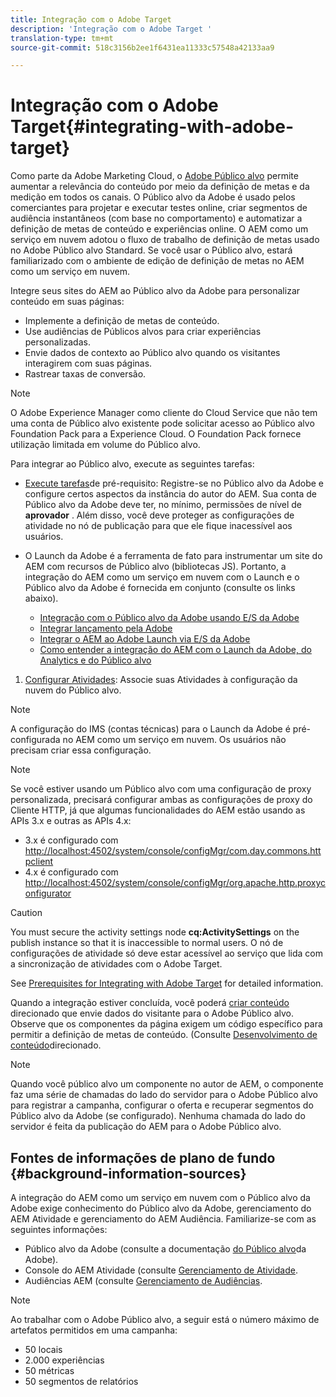 ```yaml
---
title: Integração com o Adobe Target
description: 'Integração com o Adobe Target '
translation-type: tm+mt
source-git-commit: 518c3156b2ee1f6431ea11333c57548a42133aa9

---
```



# Integração com o Adobe Target{#integrating-with-adobe-target}

Como parte da Adobe Marketing Cloud, o [Adobe Público alvo](http://www.adobe.com/solutions/testing-targeting/testandtarget.html) permite aumentar a relevância do conteúdo por meio da definição de metas e da medição em todos os canais. O Público alvo da Adobe é usado pelos comerciantes para projetar e executar testes online, criar segmentos de audiência instantâneos (com base no comportamento) e automatizar a definição de metas de conteúdo e experiências online. O AEM como um serviço em nuvem adotou o fluxo de trabalho de definição de metas usado no Adobe Público alvo Standard. Se você usar o Público alvo, estará familiarizado com o ambiente de edição de definição de metas no AEM como um serviço em nuvem.

Integre seus sites do AEM ao Público alvo da Adobe para personalizar conteúdo em suas páginas:

* Implemente a definição de metas de conteúdo.
* Use audiências de Públicos alvos para criar experiências personalizadas.
* Envie dados de contexto ao Público alvo quando os visitantes interagirem com suas páginas.
* Rastrear taxas de conversão.

>[!NOTE]
>
>O Adobe Experience Manager como cliente do Cloud Service que não tem uma conta de Público alvo existente pode solicitar acesso ao Público alvo Foundation Pack para a Experience Cloud.  O Foundation Pack fornece utilização limitada em volume do Público alvo.


Para integrar ao Público alvo, execute as seguintes tarefas:

* [Execute tarefas](https://docs.adobe.com/content/help/en/experience-manager-65/administering/integration/target-requirements.html)de pré-requisito: Registre-se no Público alvo da Adobe e configure certos aspectos da instância do autor do AEM. Sua conta de Público alvo da Adobe deve ter, no mínimo, permissões de nível de **aprovador** . Além disso, você deve proteger as configurações de atividade no nó de publicação para que ele fique inacessível aos usuários.

* O Launch da Adobe é a ferramenta de fato para instrumentar um site do AEM com recursos de Público alvo (bibliotecas JS). Portanto, a integração do AEM como um serviço em nuvem com o Launch e o Público alvo da Adobe é fornecida em conjunto (consulte os links abaixo).

   * [Integração com o Público alvo da Adobe usando E/S da Adobe](https://docs.adobe.com/content/help/en/experience-manager-65/administering/integration/integration-ims-adobe-io.html)
   * [Integrar lançamento pela Adobe](https://docs.adobe.com/content/help/en/experience-manager-learn/sites/integrations/adobe-launch-integration-tutorial-understand.html)
   * [Integrar o AEM ao Adobe Launch via E/S da Adobe](https://helpx.adobe.com/experience-manager/using/aem_launch_adobeio_integration.html)
   * [Como entender a integração do AEM com o Launch da Adobe, do Analytics e do Público alvo](https://helpx.adobe.com/experience-manager/kt/integration/using/aem-launch-integration-tutorial-understand.html)

1. [Configurar Atividades](https://docs.adobe.com/content/help/en/experience-manager-65/authoring/personalization/activitylib.html): Associe suas Atividades à configuração da nuvem do Público alvo.

>[!NOTE]
>
>A configuração do IMS (contas técnicas) para o Launch da Adobe é pré-configurada no AEM como um serviço em nuvem. Os usuários não precisam criar essa configuração.

>[!NOTE]
>
>Se você estiver usando um Público alvo com uma configuração de proxy personalizada, precisará configurar ambas as configurações de proxy do Cliente HTTP, já que algumas funcionalidades do AEM estão usando as APIs 3.x e outras as APIs 4.x:
>
>* 3.x é configurado com [http://localhost:4502/system/console/configMgr/com.day.commons.httpclient](http://localhost:4502/system/console/configMgr/com.day.commons.httpclient)
>* 4.x é configurado com [http://localhost:4502/system/console/configMgr/org.apache.http.proxyconfigurator](http://localhost:4502/system/console/configMgr/org.apache.http.proxyconfigurator)
>



>[!CAUTION]
>
>You must secure the activity settings node **cq:ActivitySettings** on the publish instance so that it is inaccessible to normal users. O nó de configurações de atividade só deve estar acessível ao serviço que lida com a sincronização de atividades com o Adobe Target.
>
>See [Prerequisites for Integrating with Adobe Target](https://docs.adobe.com/content/help/en/experience-manager-65/administering/integration/target-requirements.html#securing-the-activity-settings-node) for detailed information.

Quando a integração estiver concluída, você poderá [criar conteúdo](https://docs.adobe.com/content/help/en/experience-manager-65/authoring/personalization/content-targeting-touch.html) direcionado que envie dados do visitante para o Adobe Público alvo. Observe que os componentes da página exigem um código específico para permitir a definição de metas de conteúdo. (Consulte [Desenvolvimento de conteúdo](https://docs.adobe.com/content/help/en/experience-manager-65/developing/personlization/target.html)direcionado.

>[!NOTE]
>
>Quando você público alvo um componente no autor de AEM, o componente faz uma série de chamadas do lado do servidor para o Adobe Público alvo para registrar a campanha, configurar o oferta e recuperar segmentos do Público alvo da Adobe (se configurado). Nenhuma chamada do lado do servidor é feita da publicação do AEM para o Adobe Público alvo.

## Fontes de informações de plano de fundo {#background-information-sources}

A integração do AEM como um serviço em nuvem com o Público alvo da Adobe exige conhecimento do Público alvo da Adobe, gerenciamento do AEM Atividade e gerenciamento do AEM Audiência. Familiarize-se com as seguintes informações:

* Público alvo da Adobe (consulte a documentação [do Público alvo](https://marketing.adobe.com/resources/help/en_US/target/)da Adobe).
* Console do AEM Atividade (consulte [Gerenciamento de Atividade](https://docs.adobe.com/content/help/en/experience-manager-65/authoring/personalization/activitylib.html).
* Audiências AEM (consulte [Gerenciamento de Audiências](https://docs.adobe.com/content/help/en/experience-manager-65/authoring/personalization/managing-audiences.html).

>[!NOTE]
>
>Ao trabalhar com o Adobe Público alvo, a seguir está o número máximo de artefatos permitidos em uma campanha:
>
>* 50 locais
>* 2.000 experiências
>* 50 métricas
>* 50 segmentos de relatórios
>


